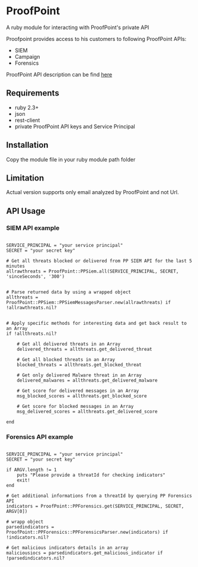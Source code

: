 # ProofPoint
A ruby module for interacting with ProofPoint's private API 

Proofpoint provides access to his customers to following ProofPoint APIs:
* SIEM
* Campaign
* Forensics

ProofPoint API description can be find [here](https://help.proofpoint.com/Threat_Insight_Dashboard/API_Documentation)

## Requirements
* ruby 2.3+
* json
* rest-client
* private ProofPoint API keys and Service Principal

## Installation
Copy the module file in your ruby module path folder

## Limitation
Actual version supports only email analyzed by ProofPoint and not Url.

## API Usage

### SIEM API example
```require 'proofpoint'

SERVICE_PRINCIPAL = "your service principal"
SECRET = "your secret key"

# Get all threats blocked or delivered from PP SIEM API for the last 5 minutes
allrawthreats = ProofPoint::PPSiem.all(SERVICE_PRINCIPAL, SECRET, 'sinceSeconds', '300')


# Parse returned data by using a wrapped object
allthreats = ProofPoint::PPSiem::PPSiemMessagesParser.new(allrawthreats) if !allrawthreats.nil?	


# Apply specific methods for interesting data and get back result to an Array
if !allthreats.nil?

	# Get all delivered threats in an Array
	delivered_threats = allthreats.get_delivered_threat
	
	# Get all blocked threats in an Array
	blocked_threats = allthreats.get_blocked_threat
	
	# Get only delivered Malware threat in an Array
	delivered_malwares = allthreats.get_delivered_malware
	
	# Get score for delivered messages in an Array
	msg_blocked_scores = allthreats.get_blocked_score
	
	# Get score for blocked messages in an Array
	msg_delivered_scores = allthreats.get_delivered_score
	
end
```

### Forensics API example
```require 'proofpoint'

SERVICE_PRINCIPAL = "your service principal"
SECRET = "your secret key"

if ARGV.length != 1
	puts "Please provide a threatId for checking indicators"
	exit!
end

# Get additional informations from a threatId by querying PP Forensics API
indicators = ProofPoint::PPForensics.get(SERVICE_PRINCIPAL, SECRET, ARGV[0])

# wrapp object
parsedindicators = ProofPoint::PPForensics::PPForensicsParser.new(indicators) if !indicators.nil?

# Get malicious indicators details in an array
maliciousiocs = parsedindicators.get_malicious_indicator if !parsedindicators.nil?
```
